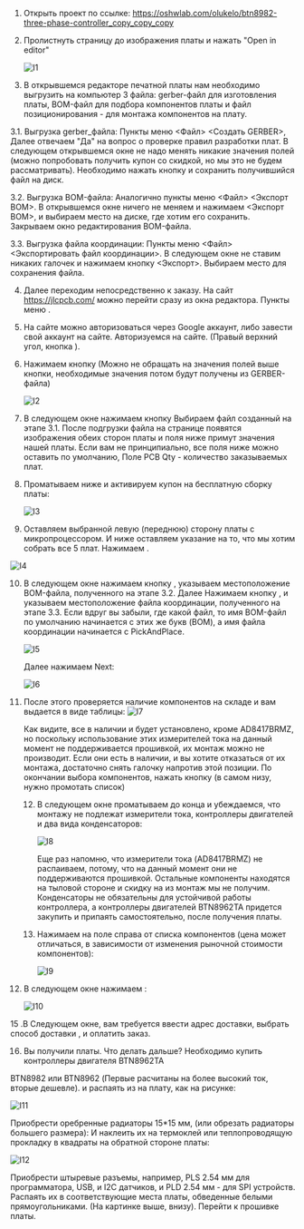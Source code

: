 1. Открыть проект по ссылке: https://oshwlab.com/olukelo/btn8982-three-phase-controller_copy_copy_copy

2. Пролистнуть  страницу до изображения платы и нажать "Open in editor"

   ![I1](../images/I1.jpg)

3.  В открывшемся редакторе печатной платы нам необходимо выгрузить на компьютер 3 файла: gerber-файл для изготовления платы, BOM-файл для подбора компонентов платы  и файл позиционирования - для монтажа компонентов на плату.

   3.1. Выгрузка gerber_файла: Пункты меню <Файл> <Создать GERBER>, Далее отвечаем "Да" на вопрос о проверке правил разработки плат.  В следующем открывшемся окне не надо менять никакие значения полей (можно попробовать получить купон со скидкой, но мы это не будем рассматривать). Необходимо нажать кнопку <Generate GERBER> и сохранить получившийся файл на диск.

   3.2. Выгрузка BOM-файла: Аналогично пункты меню <Файл> <Экспорт BOM>. В открывшемся окне ничего не меняем и нажимаем <Экспорт BOM>, и выбираем место на диске, где хотим его сохранить. Закрываем окно редактирования BOM-файла.

   3.3. Выгрузка файла координации: Пункты меню <Файл> <Экспортировать файл координации>.  В следующем окне не ставим никаких галочек и нажимаем кнопку <Экспорт>. Выбираем место для сохранения файла.

   

4. Далее переходим непосредственно к заказу. На сайт https://jlcpcb.com/ можно перейти сразу из окна редактора. Пункты меню <Fabrication> <PCB Order>.

5. На сайте можно авторизоваться через Google аккаунт, либо завести свой аккаунт на сайте. Авторизуемся на сайте. (Правый верхний угол, кнопка <Sign in> ).

6. Нажимаем кнопку <Quote now>  (Можно не обращать на значения полей выше кнопки, необходимые значения потом будут получены из GERBER-файла)

   ![I2](..\images\I2.jpg)

7. В следующем окне нажимаем кнопку <Add gerber fitle> Выбираем файл созданный на этапе 3.1. После подгрузки файла на странице появятся изображения обеих сторон платы и поля ниже примут значения нашей платы. Если вам не принципиально, все поля ниже можно оставить по умолчанию, Поле PCB Qty - количество заказываемых плат.

8. Проматываем ниже и активируем купон на бесплатную сборку платы:

   ![I3](..\images\I3.jpg)

   

9. Оставляем выбранной левую (переднюю) сторону платы с микропроцессором. И ниже оставляем указание на то, что мы хотим собрать все 5 плат. Нажимаем <Confirm>.

![I4](..\images\I4.jpg)



10. В следующем окне нажимаем кнопку <Add BOM File>, указываем местоположение BOM-файла, полученного на этапе 3.2. Далее Нажимаем кнопку <Add CPL file>, и указываем местоположение файла координации, полученного на этапе 3.3. Если вдруг вы забыли, где какой файл, то имя BOM-файл по умолчанию начинается с этих же букв (BOM), а имя файла координации начинается с PickAndPlace.

    ![I5](..\images\I5.jpg)

    Далее нажимаем Next:

    ![I6](..\images\I6.jpg)

11. После этого проверяется наличие компонентов на складе и вам выдается в виде таблицы: ![I7](..\images\I7.jpg)

    Как видите, все в наличии и будет установлено, кроме AD8417BRMZ, но поскольку использование этих измерителей тока на данный момент не поддерживается прошивкой, их монтаж можно не производит. Если они есть в наличии, и вы хотите отказаться от их монтажа, достаточно снять галочку напротив этой позиции. По окончании выбора компонентов, нажать кнопку <NEXT> (в самом низу, нужно промотать список)

    12. В следующем окне проматываем до конца и убеждаемся, что монтажу не подлежат измерители тока, контроллеры двигателей и два вида конденсаторов:

        ![I8](..\images\I8.jpg)

        Еще раз напомню, что измерители тока (AD8417BRMZ) не распаиваем, потому, что на данный момент они не поддерживаются прошивкой. Остальные компоненты находятся на тыловой стороне и скидку на из монтаж мы не получим. Конденсаторы не обязательны для устойчивой работы контроллера, а контроллеры двигателей BTN8962TA придется закупить и припаять самостоятельно, после получения платы.

    13. Нажимаем <Save to Cart> на поле справа от списка компонентов (цена может отличаться, в зависимости от изменения рыночной стоимости компонентов):

        ![I9](..\images\I9.jpg)

12. В следующем окне нажимаем <Secure Checkout>:

    ![I10](..\images\I10.jpg)

15 .В Следующем окне, вам требуется ввести адрес доставки, выбрать способ доставки , и оплатить заказ. 

16. Вы получили платы. Что делать дальше? Необходимо купить контроллеры двигателя BTN8962TA 

BTN8982 или BTN8962 (Первые расчитаны на более высокий ток, вторые дешевле). и распаять из на плату, как на рисунке:

![I11](..\images\I11.jpg)

Приобрести оребренные радиаторы 15*15 мм, (или обрезать радиаторы большего размера): И наклеить их на термоклей или теплопроводящую прокладку в квадраты на обратной стороне платы:

![I12](..\images\I12.jpg)

Приобрести штыревые разъемы, например, PLS 2.54 мм для программатора, USB, и I2C датчиков, и PLD 2.54 мм -  для SPI устройств. Распаять их в соответствующие места платы, обведенные белыми прямоугольниками.  (На картинке выше, внизу). Перейти к прошивке платы.
